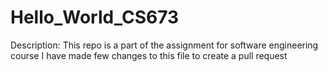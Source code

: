 # Hello_World_CS673

Description: This repo is a part of the assignment for software engineering course
I have made few changes to this file to create a pull request
